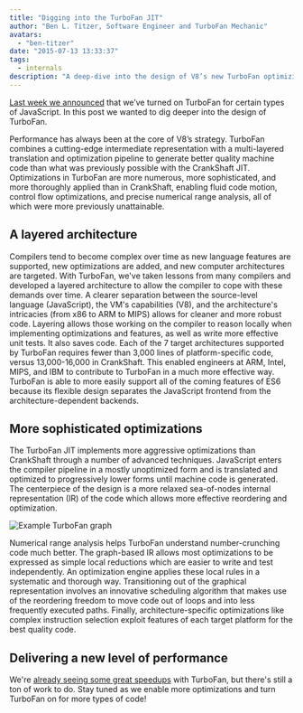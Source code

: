 ```yaml
---
title: "Digging into the TurboFan JIT"
author: "Ben L. Titzer, Software Engineer and TurboFan Mechanic"
avatars: 
  - "ben-titzer"
date: "2015-07-13 13:33:37"
tags: 
  - internals
description: "A deep-dive into the design of V8’s new TurboFan optimizing compiler."
---
```

[Last week we announced](https://blog.chromium.org/2015/07/revving-up-javascript-performance-with.html) that we’ve turned on TurboFan for certain types of JavaScript. In this post we wanted to dig deeper into the design of TurboFan.

<!--truncate-->
Performance has always been at the core of V8’s strategy. TurboFan combines a cutting-edge intermediate representation with a multi-layered translation and optimization pipeline to generate better quality machine code than what was previously possible with the CrankShaft JIT. Optimizations in TurboFan are more numerous, more sophisticated, and more thoroughly applied than in CrankShaft, enabling fluid code motion, control flow optimizations, and precise numerical range analysis, all of which were more previously unattainable.

## A layered architecture

Compilers tend to become complex over time as new language features are supported, new optimizations are added, and new computer architectures are targeted. With TurboFan, we've taken lessons from many compilers and developed a layered architecture to allow the compiler to cope with these demands over time. A clearer separation between the source-level language (JavaScript), the VM's capabilities (V8), and the architecture's intricacies (from x86 to ARM to MIPS) allows for cleaner and more robust code. Layering allows those working on the compiler to reason locally when implementing optimizations and features, as well as write more effective unit tests. It also saves code. Each of the 7 target architectures supported by TurboFan requires fewer than 3,000 lines of platform-specific code, versus 13,000-16,000 in CrankShaft. This enabled engineers at ARM, Intel, MIPS, and IBM to contribute to TurboFan in a much more effective way. TurboFan is able to more easily support all of the coming features of ES6 because its flexible design separates the JavaScript frontend from the architecture-dependent backends.

## More sophisticated optimizations

The TurboFan JIT implements more aggressive optimizations than CrankShaft through a number of advanced techniques. JavaScript enters the compiler pipeline in a mostly unoptimized form and is translated and optimized to progressively lower forms until machine code is generated. The centerpiece of the design is a more relaxed sea-of-nodes internal representation (IR) of the code which allows more effective reordering and optimization.

![Example TurboFan graph](/_img/turbofan-jit/example-graph.png)

Numerical range analysis helps TurboFan understand number-crunching code much better. The graph-based IR allows most optimizations to be expressed as simple local reductions which are easier to write and test independently. An optimization engine applies these local rules in a systematic and thorough way. Transitioning out of the graphical representation involves an innovative scheduling algorithm that makes use of the reordering freedom to move code out of loops and into less frequently executed paths. Finally, architecture-specific optimizations like complex instruction selection exploit features of each target platform for the best quality code.

## Delivering a new level of performance

We're [already seeing some great speedups](https://blog.chromium.org/2015/07/revving-up-javascript-performance-with.html) with TurboFan, but there's still a ton of work to do. Stay tuned as we enable more optimizations and turn TurboFan on for more types of code!
